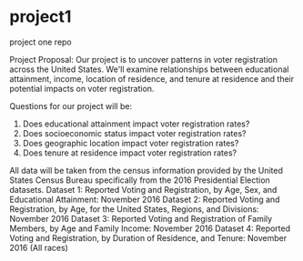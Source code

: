 # project1
project one repo

Project Proposal: Our project is to uncover patterns in voter registration across the United States. We'll examine relationships between educational attainment, income, location of residence, and tenure at residence and their potential impacts on voter registration.

Questions for our project will be:
1. Does educational attainment impact voter registration rates?
2. Does socioeconomic status impact voter registration rates?
3. Does geographic location impact voter registration rates?
4. Does tenure at residence impact voter registration rates?

All data will be taken from the census information provided by the United States Census Bureau specifically from the 2016 Presidential Election datasets.
Dataset 1: Reported Voting and Registration, by Age, Sex, and Educational Attainment: November 2016
Dataset 2: Reported Voting and Registration, by Age, for the United States, Regions, and Divisions: November 2016
Dataset 3: Reported Voting and Registration of Family Members, by Age and Family Income: November 2016
Dataset 4: Reported Voting and Registration, by Duration of Residence, and Tenure: November 2016 (All races)
